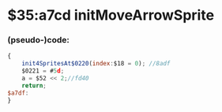 ﻿
# $35:a7cd initMoveArrowSprite



### (pseudo-)code:
```js
{
	init4SpritesAt$0220(index:$18 = 0);	//8adf
	$0221 = #5d;
	a = $52 << 2;//fd40
	return;
$a7df:	
}
```



